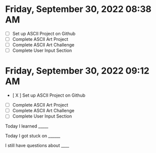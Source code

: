 # Friday, September 30, 2022 08:38 AM
- [ ] Set up ASCII Project on Github
- [ ] Complete ASCII Art Project
- [ ] Complete ASCII Art Challenge
- [ ] Complete User Input Section
# Friday, September 30, 2022 09:12 AM
- [ X ] Set up ASCII Project on Github
- [ ] Complete ASCII Art Project
- [ ] Complete ASCII Art Challenge
- [ ] Complete User Input Section

Today I learned _____

Today I got stuck on ______

I still have questions about ____